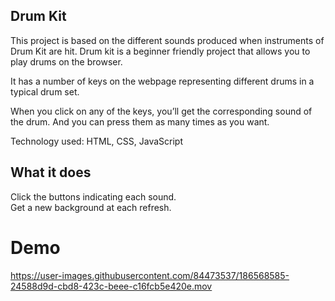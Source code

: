## Drum Kit
This project is based on the different sounds produced when instruments of Drum Kit are hit.
Drum kit is a beginner friendly project that allows you to play drums on the browser.

It has a number of keys on the webpage representing different drums in a typical drum set.

When you click on any of the keys, you’ll get the corresponding sound of the drum. And you can press them as many times as you want.

Technology used: HTML, CSS, JavaScript

## What it does 

Click the buttons indicating each sound. </br>
Get a new background at each refresh.

# Demo
https://user-images.githubusercontent.com/84473537/186568585-24588d9d-cbd8-423c-beee-c16fcb5e420e.mov
